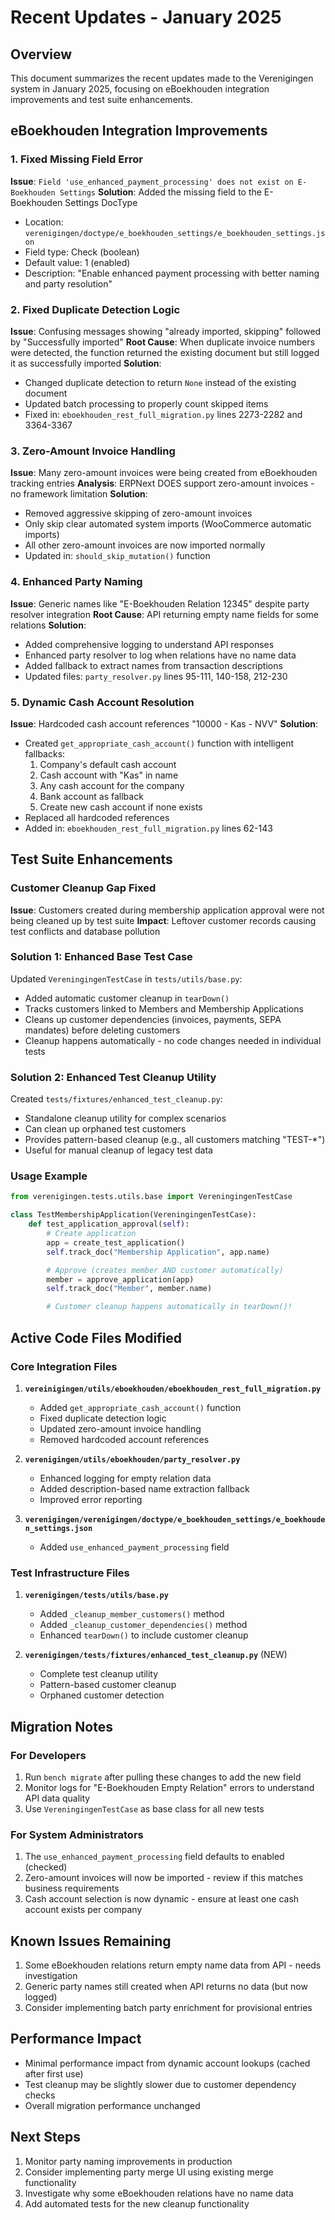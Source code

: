 # Recent Updates - January 2025

## Overview
This document summarizes the recent updates made to the Verenigingen system in January 2025, focusing on eBoekhouden integration improvements and test suite enhancements.

## eBoekhouden Integration Improvements

### 1. Fixed Missing Field Error
**Issue**: `Field 'use_enhanced_payment_processing' does not exist on E-Boekhouden Settings`
**Solution**: Added the missing field to the E-Boekhouden Settings DocType
- Location: `verenigingen/doctype/e_boekhouden_settings/e_boekhouden_settings.json`
- Field type: Check (boolean)
- Default value: 1 (enabled)
- Description: "Enable enhanced payment processing with better naming and party resolution"

### 2. Fixed Duplicate Detection Logic
**Issue**: Confusing messages showing "already imported, skipping" followed by "Successfully imported"
**Root Cause**: When duplicate invoice numbers were detected, the function returned the existing document but still logged it as successfully imported
**Solution**:
- Changed duplicate detection to return `None` instead of the existing document
- Updated batch processing to properly count skipped items
- Fixed in: `eboekhouden_rest_full_migration.py` lines 2273-2282 and 3364-3367

### 3. Zero-Amount Invoice Handling
**Issue**: Many zero-amount invoices were being created from eBoekhouden tracking entries
**Analysis**: ERPNext DOES support zero-amount invoices - no framework limitation
**Solution**:
- Removed aggressive skipping of zero-amount invoices
- Only skip clear automated system imports (WooCommerce automatic imports)
- All other zero-amount invoices are now imported normally
- Updated in: `should_skip_mutation()` function

### 4. Enhanced Party Naming
**Issue**: Generic names like "E-Boekhouden Relation 12345" despite party resolver integration
**Root Cause**: API returning empty name fields for some relations
**Solution**:
- Added comprehensive logging to understand API responses
- Enhanced party resolver to log when relations have no name data
- Added fallback to extract names from transaction descriptions
- Updated files: `party_resolver.py` lines 95-111, 140-158, 212-230

### 5. Dynamic Cash Account Resolution
**Issue**: Hardcoded cash account references "10000 - Kas - NVV"
**Solution**:
- Created `get_appropriate_cash_account()` function with intelligent fallbacks:
  1. Company's default cash account
  2. Cash account with "Kas" in name
  3. Any cash account for the company
  4. Bank account as fallback
  5. Create new cash account if none exists
- Replaced all hardcoded references
- Added in: `eboekhouden_rest_full_migration.py` lines 62-143

## Test Suite Enhancements

### Customer Cleanup Gap Fixed
**Issue**: Customers created during membership application approval were not being cleaned up by test suite
**Impact**: Leftover customer records causing test conflicts and database pollution

### Solution 1: Enhanced Base Test Case
Updated `VereningingenTestCase` in `tests/utils/base.py`:
- Added automatic customer cleanup in `tearDown()`
- Tracks customers linked to Members and Membership Applications
- Cleans up customer dependencies (invoices, payments, SEPA mandates) before deleting customers
- Cleanup happens automatically - no code changes needed in individual tests

### Solution 2: Enhanced Test Cleanup Utility
Created `tests/fixtures/enhanced_test_cleanup.py`:
- Standalone cleanup utility for complex scenarios
- Can clean up orphaned test customers
- Provides pattern-based cleanup (e.g., all customers matching "TEST-*")
- Useful for manual cleanup of legacy test data

### Usage Example
```python
from verenigingen.tests.utils.base import VereningingenTestCase

class TestMembershipApplication(VereningingenTestCase):
    def test_application_approval(self):
        # Create application
        app = create_test_application()
        self.track_doc("Membership Application", app.name)

        # Approve (creates member AND customer automatically)
        member = approve_application(app)
        self.track_doc("Member", member.name)

        # Customer cleanup happens automatically in tearDown()!
```

## Active Code Files Modified

### Core Integration Files
1. **`vereinigingen/utils/eboekhouden/eboekhouden_rest_full_migration.py`**
   - Added `get_appropriate_cash_account()` function
   - Fixed duplicate detection logic
   - Updated zero-amount invoice handling
   - Removed hardcoded account references

2. **`verenigingen/utils/eboekhouden/party_resolver.py`**
   - Enhanced logging for empty relation data
   - Added description-based name extraction fallback
   - Improved error reporting

3. **`verenigingen/verenigingen/doctype/e_boekhouden_settings/e_boekhouden_settings.json`**
   - Added `use_enhanced_payment_processing` field

### Test Infrastructure Files
1. **`verenigingen/tests/utils/base.py`**
   - Added `_cleanup_member_customers()` method
   - Added `_cleanup_customer_dependencies()` method
   - Enhanced `tearDown()` to include customer cleanup

2. **`verenigingen/tests/fixtures/enhanced_test_cleanup.py`** (NEW)
   - Complete test cleanup utility
   - Pattern-based customer cleanup
   - Orphaned customer detection

## Migration Notes

### For Developers
1. Run `bench migrate` after pulling these changes to add the new field
2. Monitor logs for "E-Boekhouden Empty Relation" errors to understand API data quality
3. Use `VereningingenTestCase` as base class for all new tests

### For System Administrators
1. The `use_enhanced_payment_processing` field defaults to enabled (checked)
2. Zero-amount invoices will now be imported - review if this matches business requirements
3. Cash account selection is now dynamic - ensure at least one cash account exists per company

## Known Issues Remaining
1. Some eBoekhouden relations return empty name data from API - needs investigation
2. Generic party names still created when API returns no data (but now logged)
3. Consider implementing batch party enrichment for provisional entries

## Performance Impact
- Minimal performance impact from dynamic account lookups (cached after first use)
- Test cleanup may be slightly slower due to customer dependency checks
- Overall migration performance unchanged

## Next Steps
1. Monitor party naming improvements in production
2. Consider implementing party merge UI using existing merge functionality
3. Investigate why some eBoekhouden relations have no name data
4. Add automated tests for the new cleanup functionality
